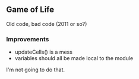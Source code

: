 ## Game of Life
Old code, bad code (2011 or so?)

### Improvements
* updateCells() is a mess
* variables should all be made local to the module

I'm not going to do that.
